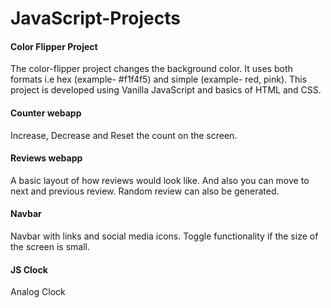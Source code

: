 # JavaScript-Projects
#### **Color Flipper Project**
The color-flipper project changes the background color. It uses both formats i.e hex (example- #f1f4f5) and simple (example- red, pink).
This project is developed using Vanilla JavaScript and basics of HTML and CSS.

#### **Counter webapp**
Increase, Decrease and Reset the count on the screen.

#### **Reviews webapp**
A basic layout of how reviews would look like. And also you can move to next and previous review. Random review can also be generated.

#### **Navbar**
Navbar with links and social media icons. Toggle functionality if the size of the screen is small.

#### **JS Clock**
Analog Clock
